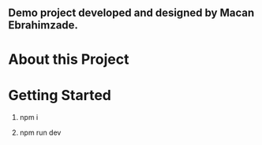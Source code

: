 ## Demo project developed and designed by Macan Ebrahimzade.

# About this Project

# Getting Started

1. npm i

2. npm run dev

